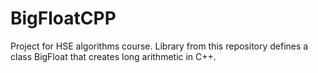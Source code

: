 # BigFloatCPP

Project for HSE algorithms course.
Library from this repository defines a class BigFloat
that creates long arithmetic in C++.